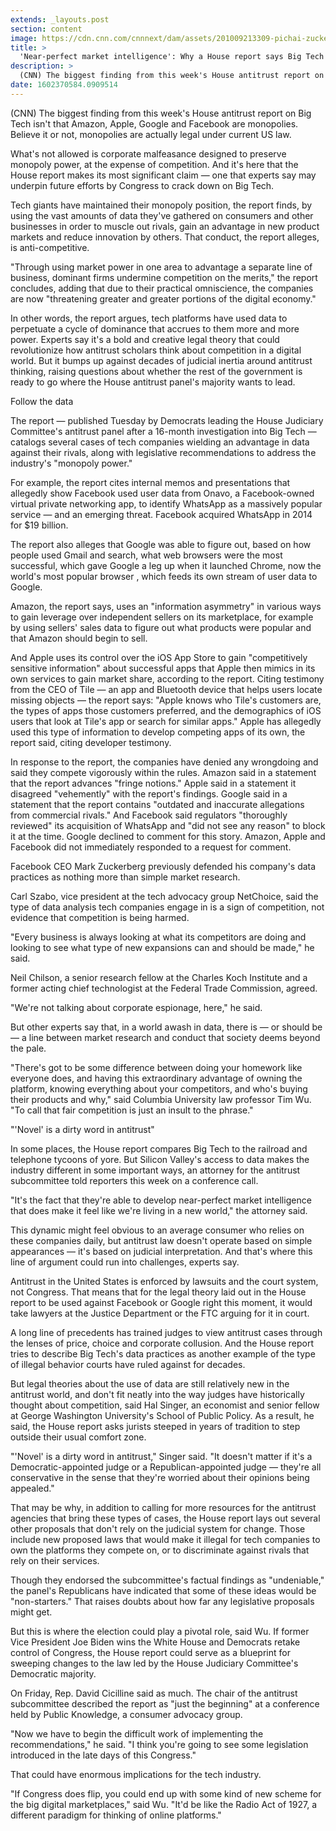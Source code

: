 ```yaml
--- 
extends: _layouts.post 
section: content 
image: https://cdn.cnn.com/cnnnext/dam/assets/201009213309-pichai-zuckerberg-bezos-cook-split-super-tease.jpg 
title: > 
  'Near-perfect market intelligence': Why a House report says Big Tech monopolies are uniquely powerful 
description: > 
  (CNN) The biggest finding from this week's House antitrust report on Big Tech isn't that Amazon, Apple, Google and Facebook are monopolies.And it's here that the House report makes its most significant claim — one that experts say may underpin future efforts by Congress to crack down on Big Tech."'Novel' is a dirty word in antitrust"In some places, the House report compares Big Tech to the railroad and telephone tycoons of yore.And the House report tries to describe Big Tech's data practices as another example of the type of illegal behavior courts have ruled against for decades.As a result, he said, the House report asks jurists steeped in years of tradition to step outside their usual comfort zone. 
date: 1602370584.0909514 
--- 
```

(CNN) The biggest finding from this week's House antitrust report on Big Tech isn't that Amazon, Apple, Google and Facebook are monopolies. Believe it or not, monopolies are actually legal under current US law.

What's not allowed is corporate malfeasance designed to preserve monopoly power, at the expense of competition. And it's here that the House report makes its most significant claim — one that experts say may underpin future efforts by Congress to crack down on Big Tech.

Tech giants have maintained their monopoly position, the report finds, by using the vast amounts of data they've gathered on consumers and other businesses in order to muscle out rivals, gain an advantage in new product markets and reduce innovation by others. That conduct, the report alleges, is anti-competitive.

"Through using market power in one area to advantage a separate line of business, dominant firms undermine competition on the merits," the report concludes, adding that due to their practical omniscience, the companies are now "threatening greater and greater portions of the digital economy."

In other words, the report argues, tech platforms have used data to perpetuate a cycle of dominance that accrues to them more and more power. Experts say it's a bold and creative legal theory that could revolutionize how antitrust scholars think about competition in a digital world. But it bumps up against decades of judicial inertia around antitrust thinking, raising questions about whether the rest of the government is ready to go where the House antitrust panel's majority wants to lead.

Follow the data

The report — published Tuesday by Democrats leading the House Judiciary Committee's antitrust panel after a 16-month investigation into Big Tech — catalogs several cases of tech companies wielding an advantage in data against their rivals, along with legislative recommendations to address the industry's "monopoly power."

For example, the report cites internal memos and presentations that allegedly show Facebook used user data from Onavo, a Facebook-owned virtual private networking app, to identify WhatsApp as a massively popular service — and an emerging threat. Facebook acquired WhatsApp in 2014 for $19 billion.

The report also alleges that Google was able to figure out, based on how people used Gmail and search, what web browsers were the most successful, which gave Google a leg up when it launched Chrome, now the world's most popular browser , which feeds its own stream of user data to Google.

Amazon, the report says, uses an "information asymmetry" in various ways to gain leverage over independent sellers on its marketplace, for example by using sellers' sales data to figure out what products were popular and that Amazon should begin to sell.

And Apple uses its control over the iOS App Store to gain "competitively sensitive information" about successful apps that Apple then mimics in its own services to gain market share, according to the report. Citing testimony from the CEO of Tile — an app and Bluetooth device that helps users locate missing objects — the report says: "Apple knows who Tile's customers are, the types of apps those customers preferred, and the demographics of iOS users that look at Tile's app or search for similar apps." Apple has allegedly used this type of information to develop competing apps of its own, the report said, citing developer testimony.

In response to the report, the companies have denied any wrongdoing and said they compete vigorously within the rules. Amazon said in a statement that the report advances "fringe notions." Apple said in a statement it disagreed "vehemently" with the report's findings. Google said in a statement that the report contains "outdated and inaccurate allegations from commercial rivals." And Facebook said regulators "thoroughly reviewed" its acquisition of WhatsApp and "did not see any reason" to block it at the time. Google declined to comment for this story. Amazon, Apple and Facebook did not immediately responded to a request for comment.

Facebook CEO Mark Zuckerberg previously defended his company's data practices as nothing more than simple market research.

Carl Szabo, vice president at the tech advocacy group NetChoice, said the type of data analysis tech companies engage in is a sign of competition, not evidence that competition is being harmed.

"Every business is always looking at what its competitors are doing and looking to see what type of new expansions can and should be made," he said.

Neil Chilson, a senior research fellow at the Charles Koch Institute and a former acting chief technologist at the Federal Trade Commission, agreed.

"We're not talking about corporate espionage, here," he said.

But other experts say that, in a world awash in data, there is — or should be — a line between market research and conduct that society deems beyond the pale.

"There's got to be some difference between doing your homework like everyone does, and having this extraordinary advantage of owning the platform, knowing everything about your competitors, and who's buying their products and why," said Columbia University law professor Tim Wu. "To call that fair competition is just an insult to the phrase."

"'Novel' is a dirty word in antitrust"

In some places, the House report compares Big Tech to the railroad and telephone tycoons of yore. But Silicon Valley's access to data makes the industry different in some important ways, an attorney for the antitrust subcommittee told reporters this week on a conference call.

"It's the fact that they're able to develop near-perfect market intelligence that does make it feel like we're living in a new world," the attorney said.

This dynamic might feel obvious to an average consumer who relies on these companies daily, but antitrust law doesn't operate based on simple appearances — it's based on judicial interpretation. And that's where this line of argument could run into challenges, experts say.

Antitrust in the United States is enforced by lawsuits and the court system, not Congress. That means that for the legal theory laid out in the House report to be used against Facebook or Google right this moment, it would take lawyers at the Justice Department or the FTC arguing for it in court.

A long line of precedents has trained judges to view antitrust cases through the lenses of price, choice and corporate collusion. And the House report tries to describe Big Tech's data practices as another example of the type of illegal behavior courts have ruled against for decades.

But legal theories about the use of data are still relatively new in the antitrust world, and don't fit neatly into the way judges have historically thought about competition, said Hal Singer, an economist and senior fellow at George Washington University's School of Public Policy. As a result, he said, the House report asks jurists steeped in years of tradition to step outside their usual comfort zone.

"'Novel' is a dirty word in antitrust," Singer said. "It doesn't matter if it's a Democratic-appointed judge or a Republican-appointed judge — they're all conservative in the sense that they're worried about their opinions being appealed."

That may be why, in addition to calling for more resources for the antitrust agencies that bring these types of cases, the House report lays out several other proposals that don't rely on the judicial system for change. Those include new proposed laws that would make it illegal for tech companies to own the platforms they compete on, or to discriminate against rivals that rely on their services.

Though they endorsed the subcommittee's factual findings as "undeniable," the panel's Republicans have indicated that some of these ideas would be "non-starters." That raises doubts about how far any legislative proposals might get.

But this is where the election could play a pivotal role, said Wu. If former Vice President Joe Biden wins the White House and Democrats retake control of Congress, the House report could serve as a blueprint for sweeping changes to the law led by the House Judiciary Committee's Democratic majority.

On Friday, Rep. David Cicilline said as much. The chair of the antitrust subcommittee described the report as "just the beginning" at a conference held by Public Knowledge, a consumer advocacy group.

"Now we have to begin the difficult work of implementing the recommendations," he said. "I think you're going to see some legislation introduced in the late days of this Congress."

That could have enormous implications for the tech industry.

"If Congress does flip, you could end up with some kind of new scheme for the big digital marketplaces," said Wu. "It'd be like the Radio Act of 1927, a different paradigm for thinking of online platforms."
